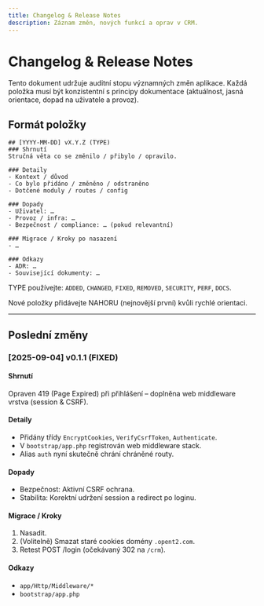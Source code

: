 ```yaml
---
title: Changelog & Release Notes
description: Záznam změn, nových funkcí a oprav v CRM.
---
```


# Changelog & Release Notes

Tento dokument udržuje auditní stopu významných změn aplikace. Každá položka musí být konzistentní s principy dokumentace (aktuálnost, jasná orientace, dopad na uživatele a provoz).

## Formát položky

```
## [YYYY-MM-DD] vX.Y.Z (TYPE)
### Shrnutí
Stručná věta co se změnilo / přibylo / opravilo.

### Detaily
- Kontext / důvod
- Co bylo přidáno / změněno / odstraněno
- Dotčené moduly / routes / config

### Dopady
- Uživatel: …
- Provoz / infra: …
- Bezpečnost / compliance: … (pokud relevantní)

### Migrace / Kroky po nasazení
- …

### Odkazy
- ADR: …
- Související dokumenty: …
```

TYPE používejte: `ADDED`, `CHANGED`, `FIXED`, `REMOVED`, `SECURITY`, `PERF`, `DOCS`.

Nové položky přidávejte NAHORU (nejnovější první) kvůli rychlé orientaci.

---

## Poslední změny

### [2025-09-04] v0.1.1 (FIXED)
#### Shrnutí
Opraven 419 (Page Expired) při přihlášení – doplněna web middleware vrstva (session & CSRF).

#### Detaily
- Přidány třídy `EncryptCookies`, `VerifyCsrfToken`, `Authenticate`.
- V `bootstrap/app.php` registrován web middleware stack.
- Alias `auth` nyní skutečně chrání chráněné routy.

#### Dopady
- Bezpečnost: Aktivní CSRF ochrana.
- Stabilita: Korektní udržení session a redirect po loginu.

#### Migrace / Kroky
1. Nasadit.
2. (Volitelně) Smazat staré cookies domény `.opent2.com`.
3. Retest POST /login (očekávaný 302 na `/crm`).

#### Odkazy
- `app/Http/Middleware/*`
- `bootstrap/app.php`
